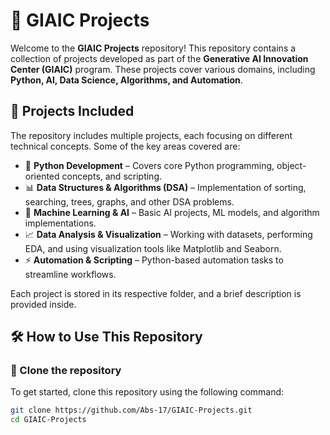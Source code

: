 # 🚀 GIAIC Projects  

Welcome to the **GIAIC Projects** repository! This repository contains a collection of projects developed as part of the **Generative AI Innovation Center (GIAIC)** program. These projects cover various domains, including **Python, AI, Data Science, Algorithms, and Automation**.

## 📂 **Projects Included**  

The repository includes multiple projects, each focusing on different technical concepts. Some of the key areas covered are:

- 🐍 **Python Development** – Covers core Python programming, object-oriented concepts, and scripting.  
- 📊 **Data Structures & Algorithms (DSA)** – Implementation of sorting, searching, trees, graphs, and other DSA problems.  
- 🤖 **Machine Learning & AI** – Basic AI projects, ML models, and algorithm implementations.  
- 📈 **Data Analysis & Visualization** – Working with datasets, performing EDA, and using visualization tools like Matplotlib and Seaborn.  
- ⚡ **Automation & Scripting** – Python-based automation tasks to streamline workflows.  

Each project is stored in its respective folder, and a brief description is provided inside.

## 🛠 **How to Use This Repository**  

### 🔹 Clone the repository  
To get started, clone this repository using the following command:  

```bash
git clone https://github.com/Abs-17/GIAIC-Projects.git
cd GIAIC-Projects


